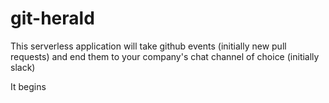# git-herald
This serverless application will take github events
(initially new pull requests) and end them to your
company's chat channel of choice (initially slack)

It begins
